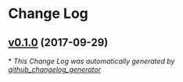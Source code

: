 # Change Log

## [v0.1.0](https://github.com/infinitered/config_validator/tree/v0.1.0) (2017-09-29)


\* *This Change Log was automatically generated by [github_changelog_generator](https://github.com/skywinder/Github-Changelog-Generator)*